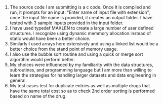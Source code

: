 1. The source code I am submitting is a c code. Once it is compiled and run, it prompts for an input: "Enter name of input file with extension", once the input file name is provided, it creates an output folder. I have tested with 3 sample inputs provided in the input folder.
2. I have used typedef MAXLEN to create a large number of user defined structures. I recognize using dynamic memmory allocation instead of static would have been a better choice.
3. Similarly I used arrays here extensively and using a linked list would be a better choice from the stand point of memory usage.
4. I also use the bubble sort routine and using a quick or merge sort algortihm would perform better. 
5. My choices were influenced by my familiarity with the data structures, subroutines, and programming language but I am more than willing to learn the strategies for handling larger datasets and data engineering in general.
6. My test cases test for duplicate entries as well as multiple drugs that have the same total cost so as to check 2nd order sorting is performed based on name of the drug.
